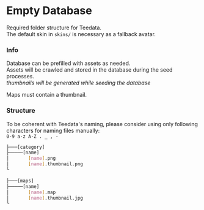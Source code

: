 # Empty Database
Required folder structure for Teedata.  
The default skin in `skins/` is necessary as a fallback avatar.

### Info
Database can be prefilled with assets as needed.   
Assets will be crawled and stored in the database during the seed processes.  
*thumbnails will be generated while seeding the database*

Maps must contain a thumbnail.

### Structure
To be coherent with Teedata's naming, please consider using only following characters for naming files manually:  
`0-9 a-z A-Z . _ , -`
```bash
├───[category]
├─────[name]
│       [name].png
│       [name].thumbnail.png
└

├───[maps]
├─────[name]
│       [name].map
│       [name].thumbnail.jpg
└
```



